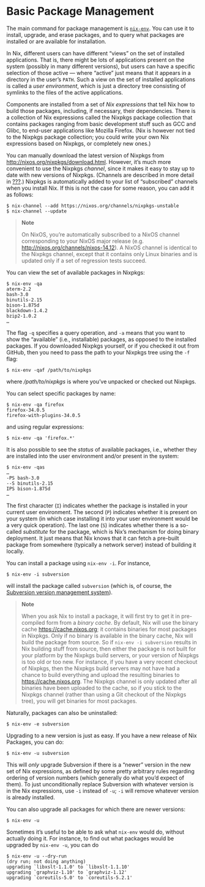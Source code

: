 # Basic Package Management

The main command for package management is [`nix-env`](#sec-nix-env).
You can use it to install, upgrade, and erase packages, and to query
what packages are installed or are available for installation.

In Nix, different users can have different “views” on the set of
installed applications. That is, there might be lots of applications
present on the system (possibly in many different versions), but users
can have a specific selection of those active — where “active” just
means that it appears in a directory in the user’s `PATH`. Such a view
on the set of installed applications is called a *user environment*,
which is just a directory tree consisting of symlinks to the files of
the active applications.

Components are installed from a set of *Nix expressions* that tell Nix
how to build those packages, including, if necessary, their
dependencies. There is a collection of Nix expressions called the
Nixpkgs package collection that contains packages ranging from basic
development stuff such as GCC and Glibc, to end-user applications like
Mozilla Firefox. (Nix is however not tied to the Nixpkgs package
collection; you could write your own Nix expressions based on Nixpkgs,
or completely new ones.)

You can manually download the latest version of Nixpkgs from
<http://nixos.org/nixpkgs/download.html>. However, it’s much more
convenient to use the Nixpkgs *channel*, since it makes it easy to stay
up to date with new versions of Nixpkgs. (Channels are described in more
detail in [???](#sec-channels).) Nixpkgs is automatically added to your
list of “subscribed” channels when you install Nix. If this is not the
case for some reason, you can add it as follows:

    $ nix-channel --add https://nixos.org/channels/nixpkgs-unstable
    $ nix-channel --update

> **Note**
> 
> On NixOS, you’re automatically subscribed to a NixOS channel
> corresponding to your NixOS major release (e.g.
> <http://nixos.org/channels/nixos-14.12>). A NixOS channel is identical
> to the Nixpkgs channel, except that it contains only Linux binaries
> and is updated only if a set of regression tests succeed.

You can view the set of available packages in Nixpkgs:

    $ nix-env -qa
    aterm-2.2
    bash-3.0
    binutils-2.15
    bison-1.875d
    blackdown-1.4.2
    bzip2-1.0.2
    …

The flag `-q` specifies a query operation, and `-a` means that you want
to show the “available” (i.e., installable) packages, as opposed to the
installed packages. If you downloaded Nixpkgs yourself, or if you
checked it out from GitHub, then you need to pass the path to your
Nixpkgs tree using the `-f` flag:

    $ nix-env -qaf /path/to/nixpkgs

where */path/to/nixpkgs* is where you’ve unpacked or checked out
Nixpkgs.

You can select specific packages by name:

    $ nix-env -qa firefox
    firefox-34.0.5
    firefox-with-plugins-34.0.5

and using regular expressions:

    $ nix-env -qa 'firefox.*'

It is also possible to see the *status* of available packages, i.e.,
whether they are installed into the user environment and/or present in
the system:

    $ nix-env -qas
    …
    -PS bash-3.0
    --S binutils-2.15
    IPS bison-1.875d
    …

The first character (`I`) indicates whether the package is installed in
your current user environment. The second (`P`) indicates whether it is
present on your system (in which case installing it into your user
environment would be a very quick operation). The last one (`S`)
indicates whether there is a so-called *substitute* for the package,
which is Nix’s mechanism for doing binary deployment. It just means that
Nix knows that it can fetch a pre-built package from somewhere
(typically a network server) instead of building it locally.

You can install a package using `nix-env -i`. For instance,

    $ nix-env -i subversion

will install the package called `subversion` (which is, of course, the
[Subversion version management system](http://subversion.tigris.org/)).

> **Note**
> 
> When you ask Nix to install a package, it will first try to get it in
> pre-compiled form from a *binary cache*. By default, Nix will use the
> binary cache <https://cache.nixos.org>; it contains binaries for most
> packages in Nixpkgs. Only if no binary is available in the binary
> cache, Nix will build the package from source. So if `nix-env
> -i subversion` results in Nix building stuff from source, then either
> the package is not built for your platform by the Nixpkgs build
> servers, or your version of Nixpkgs is too old or too new. For
> instance, if you have a very recent checkout of Nixpkgs, then the
> Nixpkgs build servers may not have had a chance to build everything
> and upload the resulting binaries to <https://cache.nixos.org>. The
> Nixpkgs channel is only updated after all binaries have been uploaded
> to the cache, so if you stick to the Nixpkgs channel (rather than
> using a Git checkout of the Nixpkgs tree), you will get binaries for
> most packages.

Naturally, packages can also be uninstalled:

    $ nix-env -e subversion

Upgrading to a new version is just as easy. If you have a new release of
Nix Packages, you can do:

    $ nix-env -u subversion

This will *only* upgrade Subversion if there is a “newer” version in the
new set of Nix expressions, as defined by some pretty arbitrary rules
regarding ordering of version numbers (which generally do what you’d
expect of them). To just unconditionally replace Subversion with
whatever version is in the Nix expressions, use `-i` instead of `-u`;
`-i` will remove whatever version is already installed.

You can also upgrade all packages for which there are newer versions:

    $ nix-env -u

Sometimes it’s useful to be able to ask what `nix-env` would do, without
actually doing it. For instance, to find out what packages would be
upgraded by `nix-env -u`, you can do

    $ nix-env -u --dry-run
    (dry run; not doing anything)
    upgrading `libxslt-1.1.0' to `libxslt-1.1.10'
    upgrading `graphviz-1.10' to `graphviz-1.12'
    upgrading `coreutils-5.0' to `coreutils-5.2.1'
